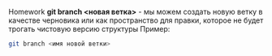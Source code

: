 Homework
**git branch <новая ветка>** - мы можем создать новую ветку в качестве черновика или как пространство для правки, которое не будет трогать чистовую версию структуры
Пример:
```sh
git branch <имя новой ветки>